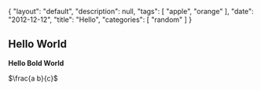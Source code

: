 {
  "layout": "default", 
  "description": null, 
  "tags": [
    "apple", 
    "orange"
  ], 
  "date": "2012-12-12", 
  "title": "Hello", 
  "categories": [
    "random"
  ]
}

## Hello World
**Hello Bold World**


$\frac{a b}{c}$